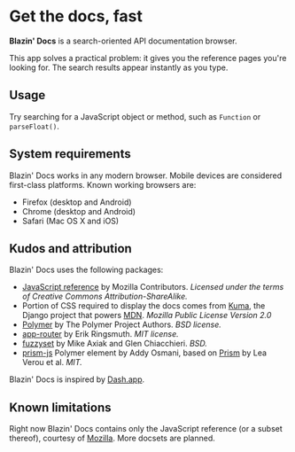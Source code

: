Get the docs, fast
==================

**Blazin' Docs** is a search-oriented API documentation browser.

This app solves a practical problem: it gives you the reference pages you're looking for. The search results appear instantly as you type.

Usage
-----

Try searching for a JavaScript object or method, such as `Function` or `parseFloat()`.

System requirements
-------------------

Blazin' Docs works in any modern browser. Mobile devices are considered first-class platforms. Known working browsers are:

* Firefox (desktop and Android)
* Chrome (desktop and Android)
* Safari (Mac OS X and iOS)

Kudos and attribution
---------------------

Blazin' Docs uses the following packages:

* [JavaScript reference][0] by Mozilla Contributors.
  _Licensed under the terms of Creative Commons Attribution-ShareAlike._
* Portion of CSS required to display the docs comes from [Kuma][1], the Django project that powers [MDN][8].
  _Mozilla Public License Version 2.0_
* [Polymer][2] by The Polymer Project Authors. _BSD license._
* [app-router][3] by Erik Ringsmuth. _MIT license._
* [fuzzyset][4] by Mike Axiak and Glen Chiacchieri. _BSD._
* [prism-js][5] Polymer element by Addy Osmani, based on [Prism][6] by Lea Verou et al. _MIT._

Blazin' Docs is inspired by [Dash.app][7].

[0]: https://developer.mozilla.org/en-US/docs/Web/JavaScript/Reference
[1]: https://github.com/mozilla/kuma
[2]: https://www.polymer-project.org/
[3]: https://github.com/erikringsmuth/app-router
[4]: https://github.com/willlma/fuzzyset.js
[5]: http://addyosmani.github.io/prism-js/components/prism-js/
[6]: http://prismjs.com/
[7]: http://kapeli.com/dash

Known limitations
-----------------

Right now Blazin' Docs contains only the JavaScript reference (or a subset thereof), courtesy of [Mozilla][8]. More docsets are planned.

[8]: https://developer.mozilla.org/en-US/
